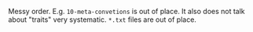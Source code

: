 Messy order. E.g. `10-meta-convetions` is out of place. It also does not talk about "traits" very systematic.
`*.txt` files are out of place.

